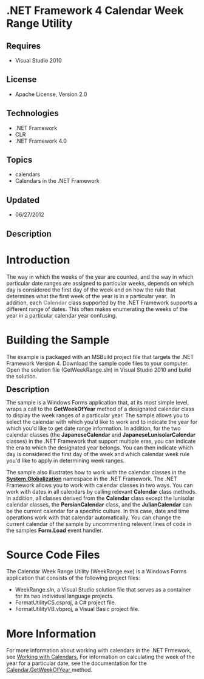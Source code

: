 # .NET Framework 4 Calendar Week Range Utility
## Requires
- Visual Studio 2010
## License
- Apache License, Version 2.0
## Technologies
- .NET Framework
- CLR
- .NET Framework 4.0
## Topics
- calendars
- Calendars in the .NET Framework
## Updated
- 06/27/2012
## Description

<h1>Introduction</h1>
<p>The way in which the weeks of the year are counted, and the way in which particular date ranges are assigned to particular weeks, depends on which day is considered the first day of the week and on how the rule that determines what the first week of the
 year is in a particular year.&nbsp; In addition, each <strong><span style="color:#888888">Calendar</span></strong> class supported by the .NET Framework supports a different range of dates. This often makes enumerating the weeks of the year in a particular
 calendar year confusing.</p>
<h1><span>Building the Sample</span></h1>
<p>The example is packaged with an MSBuild project file that targets the .NET Framework Version 4. Download the sample code files to your computer. Open the solution file (GetWeekRange.sln) in Visual Studio 2010 and build the solution.</p>
<p><span style="font-size:20px; font-weight:bold">Description</span></p>
<p>The sample is a Windows Forms application that, at its most simple level, wraps a call to the
<strong>GetWeekOfYear</strong> method of a designated calendar class to display the week ranges of a particular year. The sample allows you to select the calendar with which you'd like to work and to indicate the year for which you'd like to get date range
 information. In addition, for the two calendar classes (the <strong>JapaneseCalendar</strong> and
<strong>JapaneseLunisolarCalendar</strong> classes) in the .NET Framework that support multiple eras, you can indicate the era to which the designated year belongs. You can then indicate which day is considered the first day of the week and which calendar week
 rule you'd like to apply in determining week ranges.</p>
<p>The sample also illustrates how to work with the calendar classes in the <strong>
<a class="libraryLink" href="http://msdn.microsoft.com/en-US/library/System.Globalization.aspx" target="_blank" title="Auto generated link to System.Globalization">System.Globalization</a></strong> namespace in the .NET Framework. The .NET Framework allows you to work with calendar classes in two ways. You can work with dates in all calendars by calling relevant
<strong>Calendar</strong> class methods. In addition, all classes derived from the
<strong>Calendar</strong> class except the lunisolar calendar classes, the <strong>
PersianCalendar</strong> class, and the <strong>JulianCalendar</strong> can be the current calendar for a specifric culture. In this case, date and time operations work with that calendar automatically. You can change the current calendar of the sample by uncommenting
 relevent lines of code in the samples <strong>Form.Load</strong> event handler.</p>
<h1><span>Source Code Files</span></h1>
<p>The Calendar Week Range Utility (WeekRange.exe) is a Windows Forms application that consists of the following project files:</p>
<ul>
<li>WeekRange.sln, a Visual Studio solution file that serves as a container for its two individual language projects.
</li><li>FormatUtilityCS.csproj, a C# project file. </li><li>FormatUtilityVB.vbproj, a Visual Basic project file. </li></ul>
<h1>More Information</h1>
<p>For more information about working with calendars in the .NET Frmework, see <a title="Working with Calendars" href="http://go.microsoft.com/fwlink/?LinkId=204465" target="_blank">
Working with Calendars.</a> For information on calculating the week of the year for a particular date, see the documentation for the
<a title="Calendar.GetWeekOfYear" href="http://go.microsoft.com/fwlink/?LinkId=204466" target="_blank">
Calendar.GetWeekOfYear </a>method.</p>
